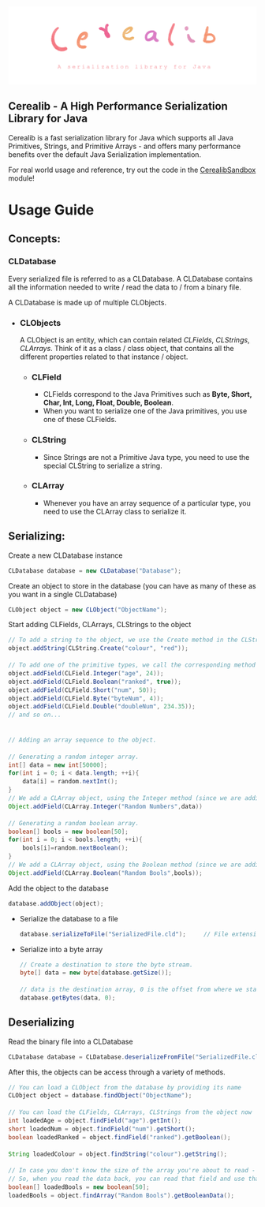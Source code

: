 ![Cerealib Banner](./cerealibBanner.png)

## Cerealib - A High Performance Serialization Library for Java

Cerealib is a fast serialization library for Java which supports all Java Primitives, Strings, and Primitive Arrays - and offers many performance benefits over the default Java Serialization implementation.

For real world usage and reference, try out the code in the [CerealibSandbox](./CerealibSandbox/src) module!

# Usage Guide

## Concepts:

### CLDatabase

Every serialized file is referred to as a CLDatabase. A CLDatabase contains all the information needed to write / read the
data to / from a binary file.

A CLDatabase is made up of multiple CLObjects.

- ### CLObjects
  A CLObject is an entity, which can contain related *CLFields*, *CLStrings*, *CLArrays*. Think of it as a class / class
  object, that contains all the different properties related to that instance / object.
    - ### CLField
        - CLFields correspond to the Java Primitives such as **Byte, Short, Char, Int, Long, Float, Double, Boolean**.
        - When you want to serialize one of the Java primitives, you use one of these CLFields.

    - ### CLString
        - Since Strings are not a Primitive Java type, you need to use the special CLString to serialize a string.

    - ### CLArray
        - Whenever you have an array sequence of a particular type, you need to use the CLArray class to serialize it.

## Serializing:

Create a new CLDatabase instance

```java
CLDatabase database = new CLDatabase("Database");
```

Create an object to store in the database (you can have as many of these as you want in a single CLDatabase)

```java
CLObject object = new CLObject("ObjectName"); 
```

Start adding CLFields, CLArrays, CLStrings to the object

```java
// To add a string to the object, we use the Create method in the CLString class
object.addString(CLString.Create("colour", "red"));

// To add one of the primitive types, we call the corresponding method on the CLField class.
object.addField(CLField.Integer("age", 24));
object.addField(CLField.Boolean("ranked", true));
object.addField(CLField.Short("num", 50));
object.addField(CLField.Byte("byteNum", 4));
object.addField(CLField.Double("doubleNum", 234.35));
// and so on...
        
        
// Adding an array sequence to the object.
        
// Generating a random integer array.
int[] data = new int[50000];
for(int i = 0; i < data.length; ++i){
    data[i] = random.nextInt();
}
// We add a CLArray object, using the Integer method (since we are adding an integer array) to the database.
Object.addField(CLArray.Integer("Random Numbers",data))

// Generating a random boolean array.
boolean[] bools = new boolean[50];
for(int i = 0; i < bools.length; ++i){
    bools[i]=random.nextBoolean();
}
// We add a CLArray object, using the Boolean method (since we are adding a boolean array) to the database.
Object.addField(CLArray.Boolean("Random Bools",bools));
```
Add the object to the database
```java
database.addObject(object);
```
- Serialize the database to a file
    ```java
    database.serializeToFile("SerializedFile.cld");     // File extension can be anything.
    ```
- Serialize into a byte array
    ```java
    // Create a destination to store the byte stream.
    byte[] data = new byte[database.getSize()];
    
    // data is the destination array, 0 is the offset from where we start writing inside the data array.
    database.getBytes(data, 0);     
    ```
  
## Deserializing
Read the binary file into a CLDatabase
```java
CLDatabase database = CLDatabase.deserializeFromFile("SerializedFile.cld");
```
After this, the objects can be access through a variety of methods.
```java
// You can load a CLObject from the database by providing its name
CLObject object = database.findObject("ObjectName");

// You can load the CLFields, CLArrays, CLStrings from the object now
int loadedAge = object.findField("age").getInt();
short loadedNum = object.findField("num").getShort();
boolean loadedRanked = object.findField("ranked").getBoolean();

String loadedColour = object.findString("colour").getString();

// In case you don't know the size of the array you're about to read - you can write that as well to a field while serializing.
// So, when you read the data back, you can read that field and use that to instantiate a new array of the required size.
boolean[] loadedBools = new boolean[50];
loadedBools = object.findArray("Random Bools").getBooleanData();
```
